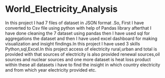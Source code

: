 # World_Electricity_Analysis
In this project I had 7 files of dataset in JSON format .So, First I have converted to Csv file using python with help of Pandas library afterthat I have done cleaning the 7 dataset using pandas then I have used sql for aggregations the dataset and then I have used excel dashboard for making visualization and insight findings.In this project I have used 3 skills Python,sql,Excel.In this project access of electricity rural,urban and total is provided with that sources of electricity is also provided renewal sources,oil sources and nuclear sources and one more dataset is heat loss product within these all datasets i have to find the insight in which country electricity and from which year electricity provided etc. 

